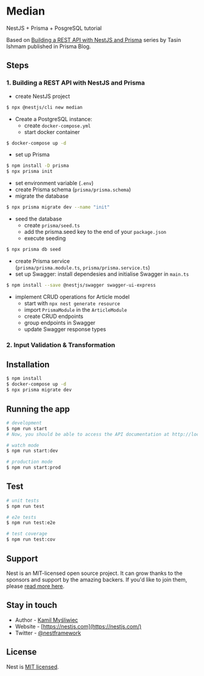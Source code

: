 # Median

NestJS + Prisma + PosgreSQL tutorial

Based on [Building a REST API with NestJS and Prisma](https://www.prisma.io/blog/nestjs-prisma-rest-api-7D056s1BmOL0) series by Tasin Ishmam published in Prisma Blog.

## Steps

### 1. Building a REST API with NestJS and Prisma

- create NestJS project

```bash
$ npx @nestjs/cli new median
```

- Create a PostgreSQL instance:
  - create `docker-compose.yml`
  - start docker container

```bash
$ docker-compose up -d
```

- set up Prisma

```bash
$ npm install -D prisma
$ npx prisma init
```

- set environment variable (`.env`)
- create Prisma schema (`prisma/prisma.schema`)
- migrate the database

```bash
$ npx prisma migrate dev --name "init"
```

- seed the database
  - create `prisma/seed.ts`
  - add the prisma.seed key to the end of your `package.json`
  - execute seeding

```bash
$ npx prisma db seed
```

- create Prisma service  
  (`prisma/prisma.module.ts`, `prisma/prisma.service.ts`)
- set up Swagger: install dependesies and initialise Swagger in `main.ts`

```bash
$ npm install --save @nestjs/swagger swagger-ui-express
```

- implement CRUD operations for Article model
  - start with `npx nest generate resource`
  - import `PrismaModule` in the `ArticleModule`
  - create CRUD endpoints
  - group endpoints in Swagger
  - update Swagger response types

### 2. Input Validation & Transformation

## Installation

```bash
$ npm install
$ docker-compose up -d
$ npx prisma migrate dev
```

## Running the app

```bash
# development
$ npm run start
# Now, you should be able to access the API documentation at http://localhost:3000/api/

# watch mode
$ npm run start:dev

# production mode
$ npm run start:prod
```

## Test

```bash
# unit tests
$ npm run test

# e2e tests
$ npm run test:e2e

# test coverage
$ npm run test:cov
```

## Support

Nest is an MIT-licensed open source project. It can grow thanks to the sponsors and support by the amazing backers. If you'd like to join them, please [read more here](https://docs.nestjs.com/support).

## Stay in touch

- Author - [Kamil Myśliwiec](https://kamilmysliwiec.com)
- Website - [https://nestjs.com](https://nestjs.com/)
- Twitter - [@nestframework](https://twitter.com/nestframework)

## License

Nest is [MIT licensed](LICENSE).
